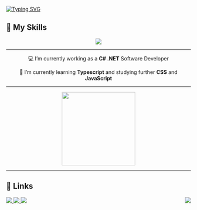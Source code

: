 [//]: <img align="right" src="https://visitor-badge.laobi.icu/badge?page_id=matheussegre.matheussegre" />

[![Typing SVG](https://readme-typing-svg.demolab.com?font=Roboto&size=60&pause=1000&color=248CF7&background=2DFFF200&center=true&vCenter=true&width=1200&height=150&lines=Hey!+%F0%9F%96%90;Welcome%2C+I'm+Matheus+Segre!;Please%2C+take+a+look!+%F0%9F%91%80)](https://git.io/typing-svg)

## 🚀 My Skills
<p align="center">
  <a href="https://skillicons.dev">
    <img src="https://skillicons.dev/icons?i=cs,html,css,js,git,figma,nodejs,ts,mysql,dotnet" />
  </a>
</p>

<hr/>

<div align="center">
 
 💻 I’m currently working as a **C# .NET** Software Developer
 
 🌱 I’m currently learning **Typescript** and studying further **CSS** and **JavaScript**

 </div>

<hr/>

<div align="center">
  <a href="https://github.com/matheussegre/convoychat">
    <img height=200 align="center" src="https://github-readme-stats.vercel.app/api/top-langs?username=matheussegre&layout=compact&langs_count=9&card_width=525&theme=tokyonight&border_radius=20" />
  </a>
</div>

<hr/>

## 🔗 Links
<div>
  <div align="left">
    <a href="mailto:matheussegre.soares@gmail.com">
      <img src="https://img.shields.io/badge/Gmail-D14836?style=for-the-badge&logo=gmail&logoColor=white" />
    </a>
    <a href="https://www.linkedin.com/in/matheus-segre/" target="_blank">
      <img src="https://img.shields.io/badge/LinkedIn-0077B5?style=for-the-badge&logo=linkedin&logoColor=white"/>
    </a>
     <a href="#" target="_blank">
      <img src="https://img.shields.io/badge/Portfolio-008B8B?style=for-the-badge"/>
    </a>
     <img align="right" src="https://visitor-badge.laobi.icu/badge?page_id=matheussegre.matheussegre" />
  </div>
</div>


